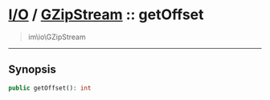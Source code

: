 # [I/O](io.md) / [GZipStream](io-GZipStream.md) :: getOffset
 > im\io\GZipStream
____

## Synopsis
```php
public getOffset(): int
```
